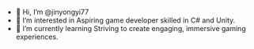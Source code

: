 - 👋 Hi, I’m @jinyongyi77
- 👀 I’m interested in Aspiring game developer skilled in C# and Unity.
- 🌱 I’m currently learning Striving to create engaging, immersive gaming experiences.
